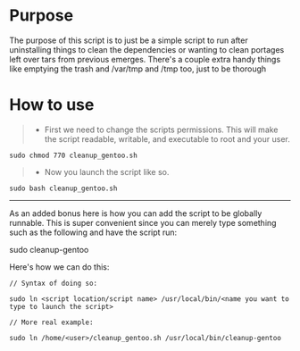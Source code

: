 Purpose
=====

The purpose of this script is to just be a simple script to run after uninstalling things to clean the
dependencies or wanting to clean portages left over tars from previous emerges. There's a couple extra 
handy things like emptying the trash and /var/tmp and /tmp too, just to be thorough

How to use
====
> - First we need to change the scripts permissions. This will make the script readable, writable, and 
executable to root and your user. 

```
sudo chmod 770 cleanup_gentoo.sh
```

> - Now you launch the script like so. 

```
sudo bash cleanup_gentoo.sh
```
----------

As an added bonus here is how you can add the script to be globally runnable. This is super convenient 
since you can merely type something such as the following and have the script run:

sudo cleanup-gentoo

Here's how we can do this:

```
// Syntax of doing so:

sudo ln <script location/script name> /usr/local/bin/<name you want to type to launch the script>

// More real example:

sudo ln /home/<user>/cleanup_gentoo.sh /usr/local/bin/cleanup-gentoo
```
